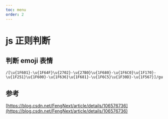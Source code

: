 ```yaml
---
toc: menu
order: 2
---
```


# js 正则判断

## 判断 emoji 表情

`/[\u{1F601}-\u{1F64F}\u{2702}-\u{27B0}\u{1F680}-\u{1F6C0}\u{1F170}-\u{1F251}\u{1F600}-\u{1F636}\u{1F681}-\u{1F6C5}\u{1F30D}-\u{1F567}]/gu`

## 参考

[https://blog.csdn.net/FengNext/article/details/106576736](https://blog.csdn.net/FengNext/article/details/106576736)
